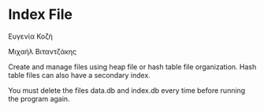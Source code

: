 # Index File

Ευγενία Κοζή

Μιχαήλ Βιταντζάκης

Create and manage files using heap file or hash table file organization. Hash table files can also have a secondary index.

You must delete the files data.db and index.db every time before running the program again.
